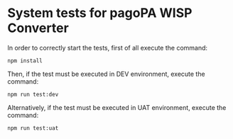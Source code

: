 # System tests for pagoPA WISP Converter

In order to correctly start the tests, first of all execute the command:

```shell
npm install
```

Then, if the test must be executed in DEV environment, execute the command:

```shell
npm run test:dev
```

Alternatively, if the test must be executed in UAT environment, execute the command:

```shell
npm run test:uat
```